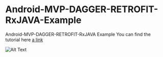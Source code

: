 # Android-MVP-DAGGER-RETROFIT-RxJAVA-Example
Android-MVP-DAGGER-RETROFIT-RxJAVA Example
You can find the tutorial here 
[a link](https://medium.com/@shijocs07/android-mvp-dagger2-rxjava2-retrofi2-65a81b4ab6f3?sk=17a16a43bbcadc72bdac3220e5dc75b4)


![Alt Text](https://firebasestorage.googleapis.com/v0/b/cybrillatest-ad60b.appspot.com/o/ezgif.com-optimize.gif?alt=media&token=302e61c2-0a55-476e-b48c-c44fdf93e869)
